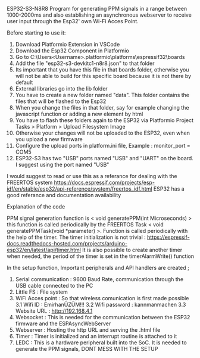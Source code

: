ESP32-S3-N8R8 Program for generating PPM signals in a range between 1000-2000ms and also establishing an asynchronous webserver to receive user input through the Esp32' own Wi-Fi Acces Point.

Before starting to use it:
1. Download Platformio Extension in VSCode
2. Download the Esp32 Component in Platformio
3. Go to C:\Users\<Username>\.platformio\platforms\espressif32\boards
4. Add the file "esp32-s3-devkitc1-n8r8.json" to that folder
5. Its important that you have this file in that boards folder, otherwise you will not be able to build for this specific board because it is not there by default
6. External libraries go into the lib folder
7. You have to create a new folder named "data". This folder contains the files that will be flashed to the Esp32
8. When you change the files in that folder, say for example changing the javascript function or adding a new element by html
9. You have to flash these folders again to the ESP32 via Platformio Project Tasks > Platform > Upload Filesystem Image
10. Otherwise your changes will not be uploaded to the ESP32, even when you upload a new firmware
11. Configure the upload ports in platform.ini file, Example : monitor_port = COM5
12. ESP32-S3 has two "USB" ports named "USB" and "UART" on the board. I suggest using the port named "USB"


I would suggest to read or use this as a referance for dealing with the FREERTOS system
https://docs.espressif.com/projects/esp-idf/en/stable/esp32/api-reference/system/freertos_idf.html
ESP32 has a good referance and documentation availability

Explanation of the code

PPM signal generation function is < void generatePPM(int Microseconds) > 
this function is called periodically by the FREERTOS Task < void generatePPMTask(void *parameter) >.
Function is called periodically with the help of the timer. The timer initialization is not trivial :
https://espressif-docs.readthedocs-hosted.com/projects/arduino-esp32/en/latest/api/timer.html
It is also possible to create another timer when needed, the period of the timer is set in the timerAlarmWrite() function

In the setup function, Important peripherals and API handlers are created ;
1. Serial communication : 9600 Baud Rate, communication through the USB cable connected to the PC
2. Little FS : File system
3. WiFi Acces point : So that wireless comunication is first made possible
  3.1 Wifi ID : EmirhanÜZÜM!!!
  3.2 Wifi password : kannmanmachen
  3.3 Website URL : http://192.168.4.1
4. Websocket : This is needed for the communication between the ESP32 firmware and the ESPAsyncWebServer
5. Webserver : Hosting the http URL and serving the .html file
6. Timer : Timer is initialized and an interrupt routine is attached to it
7. LEDC : This is a hardware peripheral built into the SoC. It is needed to generate the PPM signals, DONT MESS WITH THE SETUP

